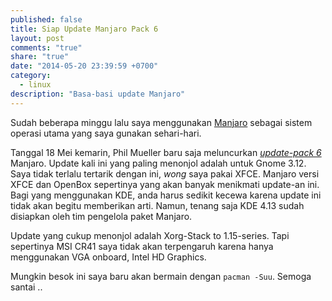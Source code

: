```yaml
---
published: false
title: Siap Update Manjaro Pack 6
layout: post
comments: "true"
share: "true"
date: "2014-05-20 23:39:59 +0700"
category: 
  - linux
description: "Basa-basi update Manjaro"
---
```


Sudah beberapa minggu lalu saya menggunakan [Manjaro][manjaro] sebagai sistem operasi utama yang saya gunakan sehari-hari.

Tanggal 18 Mei kemarin, Phil Mueller baru saja meluncurkan [*update-pack 6*][mupdate] Manjaro. Update kali ini yang paling menonjol adalah untuk Gnome 3.12. Saya tidak terlalu tertarik dengan ini, *wong* saya pakai XFCE. Manjaro versi XFCE dan OpenBox sepertinya yang akan banyak menikmati update-an ini. Bagi yang menggunakan KDE, anda harus sedikit kecewa karena update ini tidak akan begitu memberikan arti. Namun, tenang saja KDE 4.13 sudah disiapkan oleh tim pengelola paket Manjaro.

Update yang cukup menonjol adalah Xorg-Stack to 1.15-series. Tapi sepertinya MSI CR41 saya tidak akan terpengaruh karena hanya menggunakan VGA onboard, Intel HD Graphics.

Mungkin besok ini saya baru akan bermain dengan `pacman -Suu`. Semoga santai ..

[manjaro]: http://manjaro.org
[mupdate]: http://manjaro.org/2014/05/18/update-pack-6-online-now/